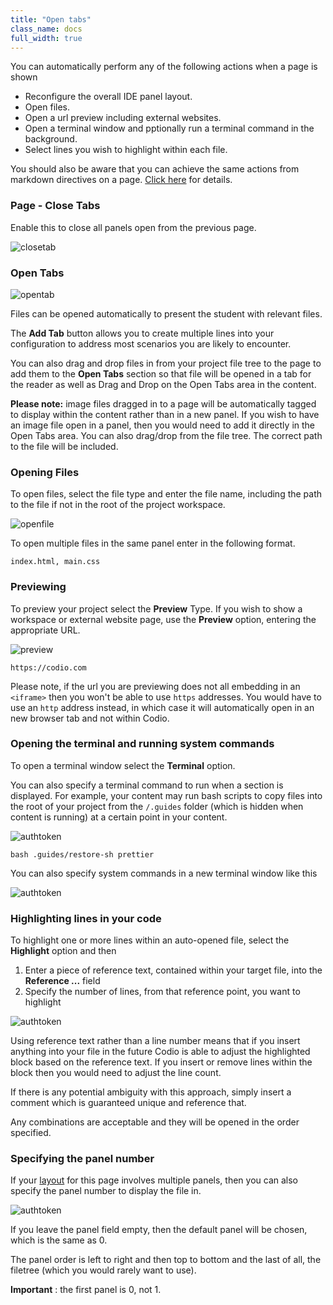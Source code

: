 ```yaml
---
title: "Open tabs"
class_name: docs
full_width: true
---
```


You can automatically perform any of the following actions when a page is shown

- Reconfigure the overall IDE panel layout.
- Open files.
- Open a url preview including external websites.
- Open a terminal window and pptionally run a terminal command in the background.
- Select lines you wish to highlight within each file.

You should also be aware that you can achieve the same actions from markdown directives on a page. [Click here](/docs/content/authoring/page-edit/inline) for details.

### Page - Close Tabs
Enable this to close all panels open from the previous page.

<img alt="closetab" src="/img/docs/guides/page.png" class="simple"/>

### Open Tabs

<img alt="opentab" src="/img/docs/guides/guide_files.png" class="simple"/>

Files can be opened automatically to present the student with relevant files.

The **Add Tab** button allows you to create multiple lines into your configuration to address most scenarios you are likely to encounter.

You can also drag and drop files in from your project file tree to the page to add them to the **Open Tabs** section so that file will be opened in a tab for the reader as well as Drag and Drop on the Open Tabs area in the content.

**Please note:** image files dragged in to a page will be automatically tagged to display within the content rather than in a new panel. If you wish to have an image file open in a panel, then you would need to add it directly in the Open Tabs area. You can also drag/drop from the file tree. The correct path to the file will be included.

### Opening Files
To open files, select the file type and enter the file name, including the path to the file if not in the root of the project workspace.

<img alt="openfile" src="/img/docs/guides/type_file.png" class="simple"/>

To open multiple files in the same panel enter in the following format.

```
index.html, main.css
```

### Previewing
To preview your project select the **Preview** Type. If you wish to show a workspace or external website page, use the **Preview** option, entering the appropriate URL.

<img alt="preview" src="/img/docs/guides/type_preview.png" class="simple"/>

```
https://codio.com
```

Please note, if the url you are previewing does not all embedding in an `<iframe>` then you won't be able to use `https` addresses. You would have to use an `http` address instead, in which case it will automatically open in an new browser tab and not within Codio.

### Opening the terminal and running system commands
To open a terminal window select the **Terminal** option.

You can also specify a terminal command to run when a section is displayed. For example, your content may run bash scripts to copy files into the root of your project from the `/.guides` folder (which is hidden when content is running) at a certain point in your content.

<img alt="authtoken" src="/img/docs/guides/type_terminal.png" class="simple"/>

```
bash .guides/restore-sh prettier
```

You can also specify system commands in a new terminal window like this

<img alt="authtoken" src="/img/docs/guides/terminal_command.png" class="simple"/>


### Highlighting lines in your code
To highlight one or more lines within an auto-opened file, select the **Highlight** option and then

1. Enter a piece of reference text, contained within your target file, into the **Reference ...** field
2. Specify the number of lines, from that reference point, you want to highlight

<img alt="authtoken" src="/img/docs/guides/type_highlight.png" class="simple"/>


Using reference text rather than a line number means that if you insert anything into your file in the future Codio is able to adjust the highlighted block based on the reference text. If you insert or remove lines within the block then you would need to adjust the line count.

If there is any potential ambiguity with this approach, simply insert a comment which is guaranteed unique and reference that.

Any combinations are acceptable and they will be opened in the order specified.

<a name="specifypanel"></a>
### Specifying the panel number
If your [layout](/docs/content/authoring/settings-actions/page/) for this page involves multiple panels, then you can also specify the panel number to display the file in.

<img alt="authtoken" src="/img/docs/guides/panel.png" class="simple"/>

If you leave the panel field empty, then the default panel will be chosen, which is the same as 0.

The panel order is left to right and then top to bottom and the last of all, the filetree (which you would rarely want to use).

**Important** : the first panel is 0, not 1.
